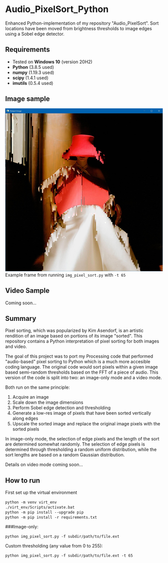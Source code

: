 # Audio_PixelSort_Python
Enhanced Python-implementation of my repository "Audio_PixelSort". Sort locations have been moved from brightness thresholds to image edges using a Sobel edge detector. 

## Requirements 
* Tested on **Windows 10** (version 20H2)
* **Python** (3.8.5 used)
* **numpy** (1.19.3 used)
* **scipy** (1.4.1 used)
* **imutils** (0.5.4 used)

## Image sample
![Frame Example](https://raw.githubusercontent.com/gilbertyap/Audio_PixelSort_Python/main/samples/img_sample_1.jpg)
Example frame from running `img_pixel_sort.py` with `-t 65`

## Video Sample
Coming soon...

## Summary
Pixel sorting, which was popularized by Kim Asendorf, is an artistic rendition of an image based on portions of its image "sorted". This repository contains a Python interpretation of pixel sorting for both images and video.

The goal of this project was to port my Processing code that performed "audio-based" pixel sorting to Python which is a much more accesible coding language. The original code would sort pixels within a given image based semi-random thresholds based on the FFT of a piece of audio. This version of the code is split into two: an image-only mode and a video mode.

Both run on the same principle: 
1. Acquire an image
1. Scale down the image dimensions
1. Perform Sobel edge detection and thresholding
1. Generate a low-res image of pixels that have been sorted vertically along edges
1. Upscale the sorted image and replace the original image pixels with the sorted pixels

In image-only mode, the selection of edge pixels and the length of the sort are determined somewhat randomly. The selection of edge pixels is determined through thresholding a random uniform distribution, while the sort lengths are based on a random Gaussian distribution. 

Details on video mode coming soon...

## How to run
First set up the virtual environment
```
python -m venv virt_env
./virt_env/Scripts/activate.bat
python -m pip install --upgrade pip
python -m pip install -r requirements.txt
```

###Image-only:
```
python img_pixel_sort.py -f subdir/path/to/file.ext
```

Custom thresholding (any value from 0 to 255):
```
python img_pixel_sort.py -f subdir/path/to/file.ext -t 65
```